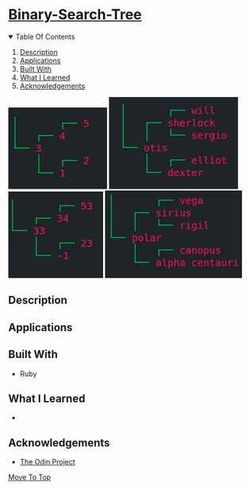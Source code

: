 
# [Binary-Search-Tree](https://www.theodinproject.com/paths/full-stack-ruby-on-rails/courses/ruby-programming/lessons/binary-search-trees)

<details open="open">
  <summary>Table Of Contents</summary>
  <ol>
    <li>
      <a href="#description">Description</a>
    </li>
    <li>
      <a href="#applications">Applications</a>
    </li>
    <li>
      <a href="#built-with">Built With</a>
    </li>
     <li>
      <a href="#what-i-learned">What I Learned</a>
    </li>
     <li>
      <a href="#acknowledgements">Acknowledgements</a>
    </li>
  </ol>
</details>

![Demo](./assets/demo.png)
![Demo](./assets/demo1.png)
![Demo](./assets/demo2.png)
![Demo](./assets/demo3.png)

## Description


## Applications

  
## Built With
* Ruby

## What I Learned
* 
  
## Acknowledgements
* [The Odin Project](https://theodinproject.com)

[Move To Top](#binary-search-tree)

